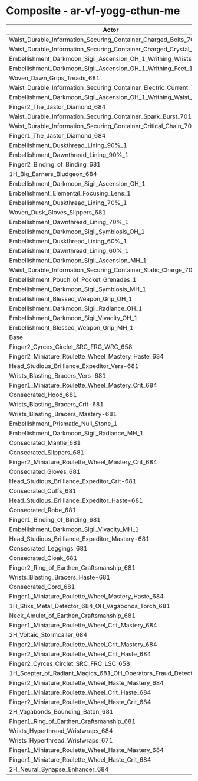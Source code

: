# Composite - ar-vf-yogg-cthun-me
| Actor | DPS | Increase |
|---|:---:|:---:|
|Waist_Durable_Information_Securing_Container_Charged_Bolts_701|2610933|2.73%|
|Waist_Durable_Information_Securing_Container_Charged_Crystal_701|2577210|1.40%|
|Embellishment_Darkmoon_Sigil_Ascension_OH_1_Writhing_Wrists_1|2574914|1.31%|
|Embellishment_Darkmoon_Sigil_Ascension_OH_1_Writhing_Feet_1|2574214|1.28%|
|Woven_Dawn_Grips_Treads_681|2571716|1.18%|
|Waist_Durable_Information_Securing_Container_Electric_Current_701|2571669|1.18%|
|Embellishment_Darkmoon_Sigil_Ascension_OH_1_Writhing_Waist_1|2570923|1.15%|
|Finger2_The_Jastor_Diamond_684|2570791|1.15%|
|Waist_Durable_Information_Securing_Container_Spark_Burst_701|2567697|1.02%|
|Waist_Durable_Information_Securing_Container_Critical_Chain_701|2563464|0.86%|
|Finger1_The_Jastor_Diamond_684|2562730|0.83%|
|Embellishment_Duskthread_Lining_90%_1|2559708|0.71%|
|Embellishment_Dawnthread_Lining_90%_1|2558579|0.67%|
|Finger2_Binding_of_Binding_681|2557623|0.63%|
|1H_Big_Earners_Bludgeon_684|2555974|0.56%|
|Embellishment_Darkmoon_Sigil_Ascension_OH_1|2555840|0.56%|
|Embellishment_Elemental_Focusing_Lens_1|2555545|0.55%|
|Embellishment_Duskthread_Lining_70%_1|2555246|0.53%|
|Woven_Dusk_Gloves_Slippers_681|2554947|0.52%|
|Embellishment_Dawnthread_Lining_70%_1|2554549|0.51%|
|Embellishment_Darkmoon_Sigil_Symbiosis_OH_1|2553844|0.48%|
|Embellishment_Duskthread_Lining_60%_1|2553197|0.45%|
|Embellishment_Dawnthread_Lining_60%_1|2552886|0.44%|
|Embellishment_Darkmoon_Sigil_Ascension_MH_1|2551989|0.41%|
|Waist_Durable_Information_Securing_Container_Static_Charge_701|2550735|0.36%|
|Embellishment_Pouch_of_Pocket_Grenades_1|2548827|0.28%|
|Embellishment_Darkmoon_Sigil_Symbiosis_MH_1|2548176|0.26%|
|Embellishment_Blessed_Weapon_Grip_OH_1|2547833|0.24%|
|Embellishment_Darkmoon_Sigil_Radiance_OH_1|2544103|0.10%|
|Embellishment_Darkmoon_Sigil_Vivacity_OH_1|2542730|0.04%|
|Embellishment_Blessed_Weapon_Grip_MH_1|2542580|0.04%|
|Base|2541666|0.00%|
|Finger2_Cyrces_Circlet_SRC_FRC_WRC_658|2541286|-0.01%|
|Finger2_Miniature_Roulette_Wheel_Mastery_Haste_684|2541073|-0.02%|
|Head_Studious_Brilliance_Expeditor_Vers-681|2540844|-0.03%|
|Wrists_Blasting_Bracers_Vers-681|2540299|-0.05%|
|Finger1_Miniature_Roulette_Wheel_Mastery_Crit_684|2540016|-0.06%|
|Consecrated_Hood_681|2539964|-0.07%|
|Wrists_Blasting_Bracers_Crit-681|2539940|-0.07%|
|Wrists_Blasting_Bracers_Mastery-681|2539855|-0.07%|
|Embellishment_Prismatic_Null_Stone_1|2539852|-0.07%|
|Embellishment_Darkmoon_Sigil_Radiance_MH_1|2539816|-0.07%|
|Consecrated_Mantle_681|2539715|-0.08%|
|Consecrated_Slippers_681|2539650|-0.08%|
|Finger2_Miniature_Roulette_Wheel_Mastery_Crit_684|2539479|-0.09%|
|Consecrated_Gloves_681|2539315|-0.09%|
|Head_Studious_Brilliance_Expeditor_Crit-681|2539208|-0.10%|
|Consecrated_Cuffs_681|2539041|-0.10%|
|Head_Studious_Brilliance_Expeditor_Haste-681|2538791|-0.11%|
|Consecrated_Robe_681|2538677|-0.12%|
|Finger1_Binding_of_Binding_681|2538633|-0.12%|
|Embellishment_Darkmoon_Sigil_Vivacity_MH_1|2538438|-0.13%|
|Head_Studious_Brilliance_Expeditor_Mastery-681|2538381|-0.13%|
|Consecrated_Leggings_681|2538197|-0.14%|
|Consecrated_Cloak_681|2537914|-0.15%|
|Finger2_Ring_of_Earthen_Craftsmanship_681|2537340|-0.17%|
|Wrists_Blasting_Bracers_Haste-681|2537310|-0.17%|
|Consecrated_Cord_681|2536842|-0.19%|
|Finger1_Miniature_Roulette_Wheel_Mastery_Haste_684|2535174|-0.26%|
|1H_Stixs_Metal_Detector_684_OH_Vagabonds_Torch_681|2534822|-0.27%|
|Neck_Amulet_of_Earthen_Craftsmanship_681|2532783|-0.35%|
|Finger1_Miniature_Roulette_Wheel_Crit_Mastery_684|2532730|-0.35%|
|2H_Voltaic_Stormcaller_684|2532598|-0.36%|
|Finger2_Miniature_Roulette_Wheel_Crit_Mastery_684|2531209|-0.41%|
|Finger2_Miniature_Roulette_Wheel_Crit_Haste_684|2530651|-0.43%|
|Finger2_Cyrces_Circlet_SRC_FRC_LSC_658|2529811|-0.47%|
|1H_Scepter_of_Radiant_Magics_681_OH_Operators_Fraud_Detector_684|2529779|-0.47%|
|Finger2_Miniature_Roulette_Wheel_Haste_Mastery_684|2526636|-0.59%|
|Finger1_Miniature_Roulette_Wheel_Crit_Haste_684|2524096|-0.69%|
|Finger2_Miniature_Roulette_Wheel_Haste_Crit_684|2522841|-0.74%|
|2H_Vagabonds_Bounding_Baton_681|2522313|-0.76%|
|Finger1_Ring_of_Earthen_Craftsmanship_681|2519622|-0.87%|
|Wrists_Hyperthread_Wristwraps_684|2510284|-1.23%|
|Wrists_Hyperthread_Wristwraps_671|2500215|-1.63%|
|Finger1_Miniature_Roulette_Wheel_Haste_Mastery_684|2499576|-1.66%|
|Finger1_Miniature_Roulette_Wheel_Haste_Crit_684|2496887|-1.76%|
|2H_Neural_Synapse_Enhancer_684|2489027|-2.07%|
